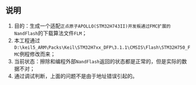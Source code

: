 ## 说明
1. 目的：生成一个适配`正点原子APOLLO(STM32H743II)开发板通过FMC扩展的NandFlash`的下载算法文件`FLM`；
2. 本工程通过`D:\keil5_ARM\Packs\Keil\STM32H7xx_DFP\3.1.1\CMSIS\Flash\STM32H750_FMC`例程修改而来；
3. 当前状态：擦除和编程外部`NandFlash`返回的状态都是正常的，但是实际的数据不对；
4. 通过调试判断，上面的问题不是由于地址错误引起的。
